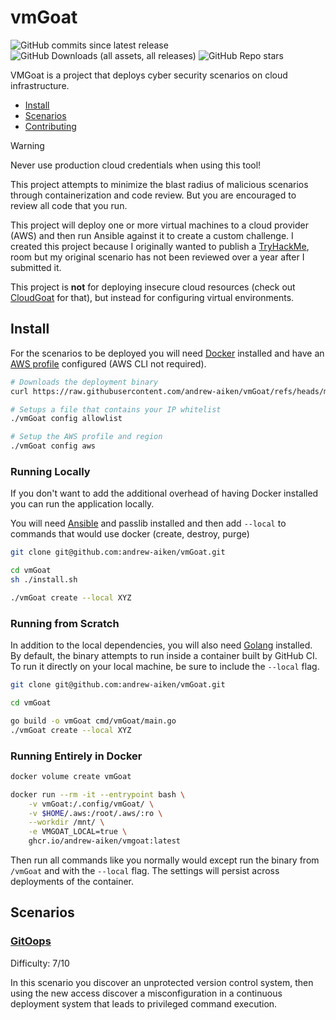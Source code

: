# vmGoat
![GitHub commits since latest release](https://img.shields.io/github/commits-since/andrew-aiken/vmGoat/latest)
![GitHub Downloads (all assets, all releases)](https://img.shields.io/github/downloads/andrew-aiken/vmGoat/total)
![GitHub Repo stars](https://img.shields.io/github/stars/andrew-aiken/vmGoat)


VMGoat is a project that deploys cyber security scenarios on cloud infrastructure.

- [Install](#install)
- [Scenarios](#scenarios)
- [Contributing](/CONTRIBUTING.md)

> [!WARNING]
> Never use production cloud credentials when using this tool!
> 
> This project attempts to minimize the blast radius of malicious scenarios through containerization and code review. But you are encouraged to review all code that you run.

This project will deploy one or more virtual machines to a cloud provider (AWS) and then run Ansible against it to create a custom challenge.
I created this project because I originally wanted to publish a [TryHackMe](https://tryhackme.com/), room but my original scenario has not been reviewed over a year after I submitted it.

This project is **not** for deploying insecure cloud resources (check out [CloudGoat](https://github.com/RhinoSecurityLabs/cloudgoat/) for that), but instead for configuring virtual environments.

## Install

For the scenarios to be deployed you will need [Docker](https://docs.docker.com/engine/install/) installed and have an [AWS profile](https://wellarchitectedlabs.com/common/documentation/aws_credentials/#files) configured (AWS CLI not required).

```bash
# Downloads the deployment binary
curl https://raw.githubusercontent.com/andrew-aiken/vmGoat/refs/heads/main/install.sh | bash

# Setups a file that contains your IP whitelist
./vmGoat config allowlist

# Setup the AWS profile and region
./vmGoat config aws
```

### Running Locally
If you don't want to add the additional overhead of having Docker installed you can run the application locally.

You will need [Ansible](https://docs.ansible.com/) and passlib installed and then add `--local` to commands that would use docker (create, destroy, purge)

```bash
git clone git@github.com:andrew-aiken/vmGoat.git

cd vmGoat
sh ./install.sh

./vmGoat create --local XYZ
```

### Running from Scratch
In addition to the local dependencies, you will also need [Golang](https://go.dev/) installed.
By default, the binary attempts to run inside a container built by GitHub CI.
To run it directly on your local machine, be sure to include the `--local` flag.

```bash
git clone git@github.com:andrew-aiken/vmGoat.git

cd vmGoat

go build -o vmGoat cmd/vmGoat/main.go
./vmGoat create --local XYZ
```

### Running Entirely in Docker


```bash
docker volume create vmGoat

docker run --rm -it --entrypoint bash \
    -v vmGoat:/.config/vmGoat/ \
    -v $HOME/.aws:/root/.aws/:ro \
    --workdir /mnt/ \
    -e VMGOAT_LOCAL=true \
    ghcr.io/andrew-aiken/vmgoat:latest
```

Then run all commands like you normally would except run the binary from `/vmGoat` and with the `--local` flag.
The settings will persist across deployments of the container.

## Scenarios

### [GitOops](scenarios/gitoops/README.md)
Difficulty: 7/10

In this scenario you discover an unprotected version control system, then using the new access discover a misconfiguration in a continuous deployment system that leads to privileged command execution.
